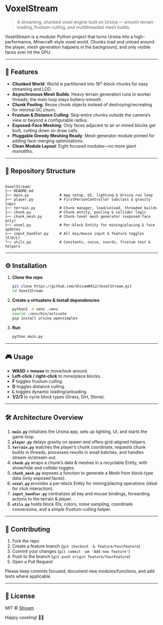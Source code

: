 # VoxelStream

> A streaming, chunked voxel engine built on Ursina — smooth terrain loading, frustum-culling, and multithreaded mesh builds.

VoxelStream is a modular Python project that turns Ursina into a high-performance, Minecraft-style voxel world. Chunks load and unload around the player, mesh generation happens in the background, and only visible faces ever hit the GPU.

---

## 🚀 Features

- **Chunked World**: World is partitioned into 16³-block chunks for easy streaming and LOD.
- **Asynchronous Mesh Builds**: Heavy terrain generation runs in worker threads; the main loop stays buttery-smooth.
- **Chunk Pooling**: Reuse chunk objects instead of destroying/recreating for minimal GC churn.
- **Frustum & Distance Culling**: Skip entire chunks outside the camera’s view or beyond a configurable radius.
- **Exposed-Face Meshing**: Only faces adjacent to air or mined blocks get built, cutting down on draw calls.
- **Pluggable Greedy Meshing Ready**: Mesh generator module primed for adding face-merging optimizations.
- **Clean Module Layout**: Eight focused modules—no more giant monoliths.

---

## 📂 Repository Structure

```

VoxelStream/
├── README.md
├── main.py              # App setup, UI, lighting & Ursina run loop
├── player.py            # FirstPersonController subclass & gravity logic
├── terrain.py           # Chunk manager, load/unload, threaded builds
├── chunk.py             # Chunk entity, pooling & collider logic
├── chunk_mesh.py        # Chunk-level mesh generator (exposed-face only)
├── voxel.py             # Per-block Entity for mining/placing & face updates
├── input_handler.py     # All key/mouse input & feature toggles (F/D/L)
└── utils.py             # Constants, noise, coords, frustum test & helpers

```

---

## ⚙️ Installation

1. **Clone the repo**  
   ```bash
   git clone https://github.com/ShivamKR12/VoxelStream.git
   cd VoxelStream
   ```

2. **Create a virtualenv & install dependencies**

   ```bash
   python3 -m venv .venv
   source .venv/bin/activate
   pip install ursina opensimplex
   ```

3. **Run**

   ```bash
   python main.py
   ```

---

## 🎮 Usage

* **WASD + mouse** to move/look around.
* **Left-click / right-click** to mine/place blocks.
* **F** toggles frustum culling.
* **D** toggles distance culling.
* **L** toggles dynamic loading/unloading.
* **1/2/3** to cycle block types (Grass, Dirt, Stone).

---

## 🛠️ Architecture Overview

1. **`main.py`** initializes the Ursina app, sets up lighting, UI, and starts the game loop.
2. **`player.py`** delays gravity on spawn and offers grid-aligned helpers.
3. **`terrain.py`** watches the player’s chunk coordinate, requests chunk builds in threads, processes results in small batches, and handles stream-in/stream-out.
4. **`chunk.py`** wraps a chunk’s data & meshes in a recyclable Entity, with show/hide and collider toggles.
5. **`chunk_mesh.py`** exposes a function to generate a Mesh from block-type data (only exposed faces).
6. **`voxel.py`** provides a per-block Entity for mining/placing operations (ideal for click interaction).
7. **`input_handler.py`** centralizes all key and mouse bindings, forwarding actions to the terrain & player.
8. **`utils.py`** holds block IDs, colors, noise sampling, coordinate conversions, and a simple frustum-culling helper.

---

## 🌱 Contributing

1. Fork the repo
2. Create a feature branch (`git checkout -b feature/YourFeature`)
3. Commit your changes (`git commit -am 'Add new feature'`)
4. Push to the branch (`git push origin feature/YourFeature`)
5. Open a Pull Request

Please keep commits focused, document new modules/functions, and add tests where applicable.

---

## 📄 License

MIT © [Shivam](https://github.com/ShivamKR12)

Happy voxeling! 🧱✨
